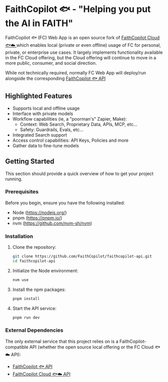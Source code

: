 # FaithCopilot 🐟 - "Helping you put the AI in FAITH"

FaithCopilot 🐟 (FC) Web App is an open source fork of [FaithCopilot Cloud 🐟☁️ ](https://faithcopilot.com) which enables local (private or even offline) usage of FC for personal, private, or enterprise use cases. It largely implements functionality available in the FC Cloud offering, but the Cloud offering will continue to move in a more public, consumer, and social direction.

While not technically required, normally FC Web App will deploy/run alongside the corresponding [FaithCopilot 🐟 API](https://github.com/FaithCopilot/faithcopilot-api)


## Highlighted Features

* Supports local and offline usage
* Interface with private models
* Workflow capabilities (ie, a "poorman's" Zapier, Make):
  - Context: Web Search, Proprietary Data, APIs, MCP, etc...
  - Safety: Guardrails, Evals, etc...
* Integrated Search support
* Access control capabilities: API Keys, Policies and more 
* Gather data to fine-tune models


## Getting Started

This section should provide a quick overview of how to get your project running.


### Prerequisites

Before you begin, ensure you have the following installed:

* Node (https://nodejs.org/)
* pnpm (https://pnpm.io/)
* nvm (https://github.com/nvm-sh/nvm)


### Installation

1.  Clone the repository:
    ```bash
    git clone https://github.com/FaithCopilot/faithcopilot-api.git
    cd faithcopilot-api
    ```
2.  Initialize the Node environment: 
    ```bash
    nvm use
    ```
3.  Install the npm packages:
    ```bash
    pnpm install
    ```
4.  Start the API service:
    ```bash
    pnpm run dev
    ```


### External Dependencies

The only external service that this project relies on is a FaithCopilot-compatible API (whether the open source local offering or the FC Cloud 🐟☁️  API):

* [FaithCopilot 🐟 API](https://github.com/FaithCopilot/faithcopilot-api)
* [FaithCopilot Cloud 🐟☁️  API](https://faithcopilot.com)
